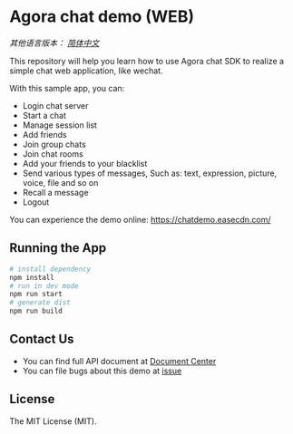 # Agora chat demo (WEB)

*其他语言版本： [简体中文](README.CN.md)*

This repository will help you learn how to use Agora chat SDK to realize a simple chat web application, like wechat.

With this sample app, you can:

- Login chat server
- Start a chat
- Manage session list
- Add friends
- Join group chats
- Join chat rooms
- Add your friends to your blacklist
- Send various types of messages, Such as: text, expression, picture, voice, file and so on
- Recall a message
- Logout

You can experience the demo online: https://chatdemo.easecdn.com/

## Running the App

``` bash
# install dependency
npm install
# run in dev mode
npm run start
# generate dist
npm run build
```

## Contact Us
- You can find full API document at [Document Center](https://hyphenateinc.github.io/web_product_overview.html)
- You can file bugs about this demo at [issue](https://github.com/HyphenateInc/Hyphenate-Demo-Web/issues)

## License
The MIT License (MIT).